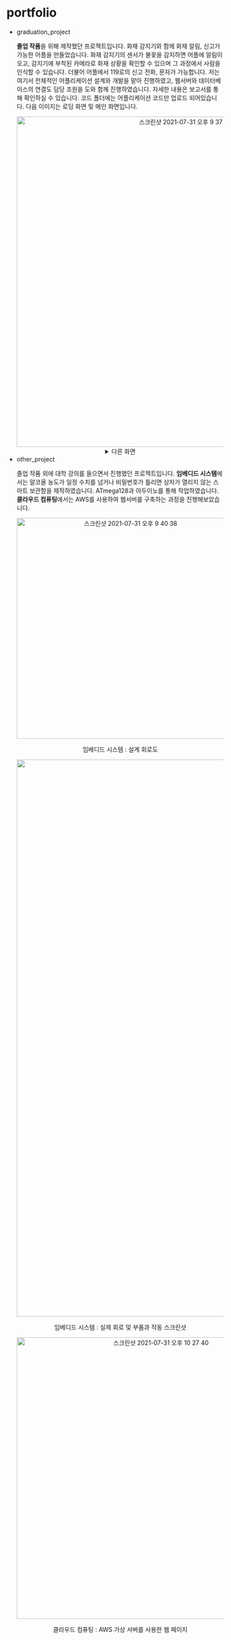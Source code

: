 # portfolio
<ul>
  <li>graduation_project
    <p><b>졸업 작품</b>을 위해 제작했던 프로젝트입니다. 화재 감지기와 함께 화재 알림, 신고가 가능한 어플을 만들었습니다. 화재 감지기의 센서가 불꽃을 감지하면 어플에 알림이 오고, 감지기에 부착된 카메라로 화재 상황을 확인할 수 있으며 그 과정에서 사람을 인식할 수 있습니다. 더불어 어플에서 119로의 신고 전화, 문자가 가능합니다. 저는 여기서 전체적인 어플리케이션 설계와 개발을 맡아 진행하였고, 웹서버와 데이터베이스의 연결도 담당 조원을 도와 함께 진행하였습니다. 자세한 내용은 보고서를 통해 확인하실 수 있습니다. 코드 폴더에는 어플리케이션 코드만 업로드 되어있습니다. 다음 이미지는 로딩 화면 및 메인 화면입니다.</p>
    <div align="center">
        <img width="766" alt="스크린샷 2021-07-31 오후 9 37 50" src="https://user-images.githubusercontent.com/84768491/127740155-6ed468f6-00b3-431f-8694-fc5915561afa.png">
      <details markdown="1">
        <summary>다른 화면</summary>   
        <img width="308" alt="스크린샷 2021-07-31 오후 9 39 41" src="https://user-images.githubusercontent.com/84768491/127740154-c18521eb-90ed-4d47-b2d7-8fc43945cefa.png">
        <p>사용자 정보 저장 화면</p>  
        <img width="512" alt="스크린샷 2021-07-31 오후 9 40 38" src="https://user-images.githubusercontent.com/84768491/127740150-da338d2e-1dd1-44ea-a630-c45b58bf57dc.png">
        <p>화재 감지 시 수신되는 알림</p>  
        <img width="888" alt="스크린샷 2021-07-31 오후 9 40 09" src="https://user-images.githubusercontent.com/84768491/127740153-386fef30-836f-4da7-bdea-da09d06f88d5.png">
        <p>전화 및 문자 신고 화면과 기능 스크린샷</p>  
      </details>
    </div>
  </li>
  <li>other_project
    <p>졸업 작품 외에 대학 강의를 들으면서 진행했던 프로젝트입니다. <b>임베디드 시스템</b>에서는 알코올 농도가 일정 수치를 넘거나 비밀번호가 틀리면 상자가 열리지 않는 스마트 보관함을 제작하였습니다. ATmega128과 아두이노를 통해 작업하였습니다. <b>클라우드 컴퓨팅</b>에서는 AWS를 사용하여 웹서버를 구축하는 과정을 진행해보았습니다.</p>  
    <div align="center">
          <img width="512" alt="스크린샷 2021-07-31 오후 9 40 38" src="https://drive.google.com/file/d/1MPi9X1vtyEqm-HQ23iepYD_67dCKXOa4/view?usp=sharing">  
          <p>임베디드 시스템 : 설계 회로도</p>
          <img width="1292" alt="스크린샷 2021-07-31 오후 10 34 15" src="https://user-images.githubusercontent.com/84768491/127741554-46a8ecb5-fa36-46b5-b66f-97e76432f1a0.png">   
          <p>임베디드 시스템 : 실제 회로 및 부품과 작동 스크린샷</p>  
          <img width="653" alt="스크린샷 2021-07-31 오후 10 27 40" src="https://user-images.githubusercontent.com/84768491/127741567-cb23290b-98b4-48a3-9f81-ee4f1b9f4f86.png">  
          <p>클라우드 컴퓨팅 : AWS 가상 서버를 사용한 웹 페이지</p>
    </div>
</ul>
